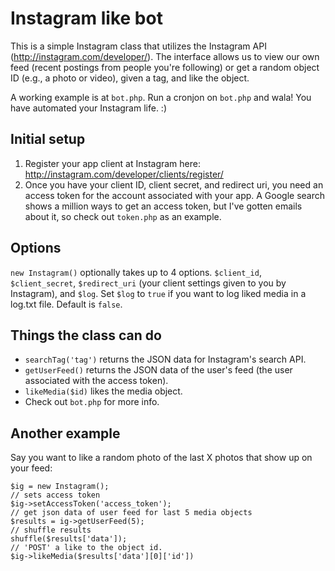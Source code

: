 Instagram like bot
===============
This is a simple Instagram class that utilizes the Instagram API (http://instagram.com/developer/). The interface allows us to view our own feed (recent postings from people you're following) or get a random object ID (e.g., a photo or video), given a tag, and like the object.

A working example is at `bot.php`. Run a cronjon on `bot.php` and wala! You have automated your Instagram life. :)

## Initial setup
1. Register your app client at Instagram here: http://instagram.com/developer/clients/register/
2. Once you have your client ID, client secret, and redirect uri, you need an access token for the account associated with your app. A Google search shows a million ways to get an access token, but I've gotten emails about it, so check out `token.php` as an example.

## Options
`new Instagram()` optionally takes up to 4 options. `$client_id`, `$client_secret`, `$redirect_uri` (your client settings given to you by Instagram), and `$log`. Set `$log` to `true` if you want to log liked media in a log.txt file. Default is `false`.
## Things the class can do
* `searchTag('tag')` returns the JSON data for Instagram's search API.
* `getUserFeed()` returns the JSON data of the user's feed (the user associated with the access token).
* `likeMedia($id)` likes the media object.
* Check out `bot.php` for more info.

## Another example
Say you want to like a random photo of the last X photos that show up on your feed:
```
$ig = new Instagram();
// sets access token
$ig->setAccessToken('access_token');
// get json data of user feed for last 5 media objects
$results = ig->getUserFeed(5);
// shuffle results
shuffle($results['data']);
// 'POST' a like to the object id.
$ig->likeMedia($results['data'][0]['id'])

```
